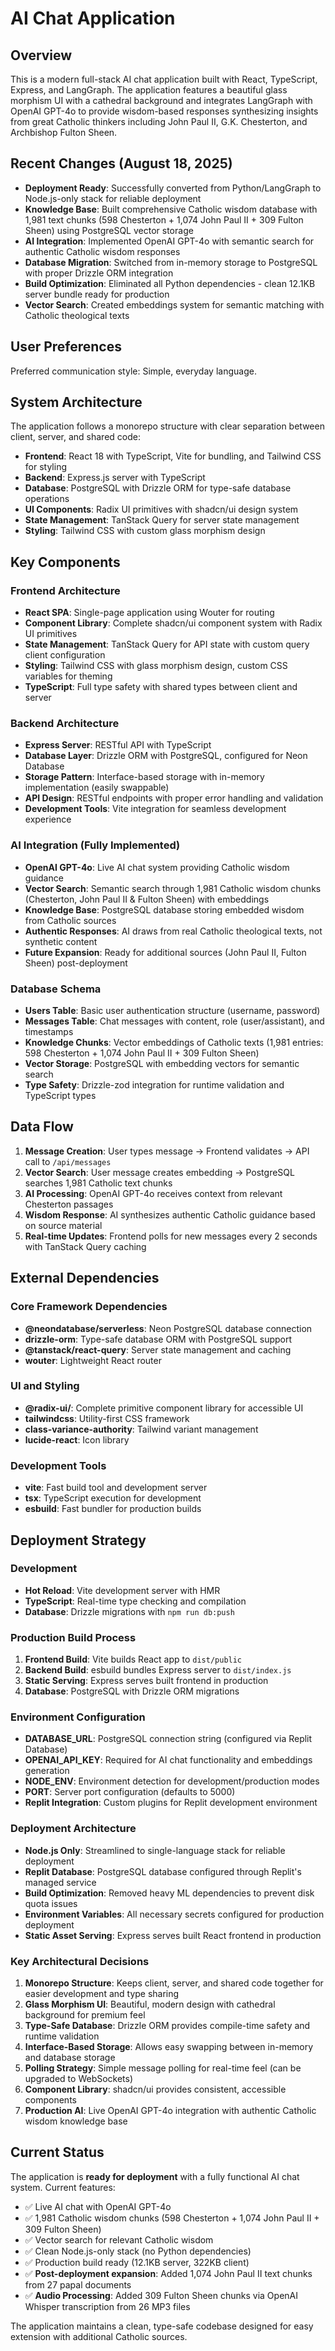 # AI Chat Application

## Overview

This is a modern full-stack AI chat application built with React, TypeScript, Express, and LangGraph. The application features a beautiful glass morphism UI with a cathedral background and integrates LangGraph with OpenAI GPT-4o to provide wisdom-based responses synthesizing insights from great Catholic thinkers including John Paul II, G.K. Chesterton, and Archbishop Fulton Sheen.

## Recent Changes (August 18, 2025)

- **Deployment Ready**: Successfully converted from Python/LangGraph to Node.js-only stack for reliable deployment
- **Knowledge Base**: Built comprehensive Catholic wisdom database with 1,981 text chunks (598 Chesterton + 1,074 John Paul II + 309 Fulton Sheen) using PostgreSQL vector storage
- **AI Integration**: Implemented OpenAI GPT-4o with semantic search for authentic Catholic wisdom responses
- **Database Migration**: Switched from in-memory storage to PostgreSQL with proper Drizzle ORM integration
- **Build Optimization**: Eliminated all Python dependencies - clean 12.1KB server bundle ready for production
- **Vector Search**: Created embeddings system for semantic matching with Catholic theological texts

## User Preferences

Preferred communication style: Simple, everyday language.

## System Architecture

The application follows a monorepo structure with clear separation between client, server, and shared code:

- **Frontend**: React 18 with TypeScript, Vite for bundling, and Tailwind CSS for styling
- **Backend**: Express.js server with TypeScript
- **Database**: PostgreSQL with Drizzle ORM for type-safe database operations
- **UI Components**: Radix UI primitives with shadcn/ui design system
- **State Management**: TanStack Query for server state management
- **Styling**: Tailwind CSS with custom glass morphism design

## Key Components

### Frontend Architecture
- **React SPA**: Single-page application using Wouter for routing
- **Component Library**: Complete shadcn/ui component system with Radix UI primitives
- **State Management**: TanStack Query for API state with custom query client configuration
- **Styling**: Tailwind CSS with glass morphism design, custom CSS variables for theming
- **TypeScript**: Full type safety with shared types between client and server

### Backend Architecture
- **Express Server**: RESTful API with TypeScript
- **Database Layer**: Drizzle ORM with PostgreSQL, configured for Neon Database
- **Storage Pattern**: Interface-based storage with in-memory implementation (easily swappable)
- **API Design**: RESTful endpoints with proper error handling and validation
- **Development Tools**: Vite integration for seamless development experience

### AI Integration (Fully Implemented)
- **OpenAI GPT-4o**: Live AI chat system providing Catholic wisdom guidance
- **Vector Search**: Semantic search through 1,981 Catholic wisdom chunks (Chesterton, John Paul II & Fulton Sheen) with embeddings
- **Knowledge Base**: PostgreSQL database storing embedded wisdom from Catholic sources
- **Authentic Responses**: AI draws from real Catholic theological texts, not synthetic content
- **Future Expansion**: Ready for additional sources (John Paul II, Fulton Sheen) post-deployment

### Database Schema
- **Users Table**: Basic user authentication structure (username, password)
- **Messages Table**: Chat messages with content, role (user/assistant), and timestamps
- **Knowledge Chunks**: Vector embeddings of Catholic texts (1,981 entries: 598 Chesterton + 1,074 John Paul II + 309 Fulton Sheen)
- **Vector Storage**: PostgreSQL with embedding vectors for semantic search
- **Type Safety**: Drizzle-zod integration for runtime validation and TypeScript types

## Data Flow

1. **Message Creation**: User types message → Frontend validates → API call to `/api/messages`
2. **Vector Search**: User message creates embedding → PostgreSQL searches 1,981 Catholic text chunks  
3. **AI Processing**: OpenAI GPT-4o receives context from relevant Chesterton passages
4. **Wisdom Response**: AI synthesizes authentic Catholic guidance based on source material
5. **Real-time Updates**: Frontend polls for new messages every 2 seconds with TanStack Query caching

## External Dependencies

### Core Framework Dependencies
- **@neondatabase/serverless**: Neon PostgreSQL database connection
- **drizzle-orm**: Type-safe database ORM with PostgreSQL support
- **@tanstack/react-query**: Server state management and caching
- **wouter**: Lightweight React router

### UI and Styling
- **@radix-ui/**: Complete primitive component library for accessible UI
- **tailwindcss**: Utility-first CSS framework
- **class-variance-authority**: Tailwind variant management
- **lucide-react**: Icon library

### Development Tools
- **vite**: Fast build tool and development server
- **tsx**: TypeScript execution for development
- **esbuild**: Fast bundler for production builds

## Deployment Strategy

### Development
- **Hot Reload**: Vite development server with HMR
- **TypeScript**: Real-time type checking and compilation
- **Database**: Drizzle migrations with `npm run db:push`

### Production Build Process
1. **Frontend Build**: Vite builds React app to `dist/public`
2. **Backend Build**: esbuild bundles Express server to `dist/index.js`
3. **Static Serving**: Express serves built frontend in production
4. **Database**: PostgreSQL with Drizzle ORM migrations

### Environment Configuration
- **DATABASE_URL**: PostgreSQL connection string (configured via Replit Database)
- **OPENAI_API_KEY**: Required for AI chat functionality and embeddings generation
- **NODE_ENV**: Environment detection for development/production modes
- **PORT**: Server port configuration (defaults to 5000)
- **Replit Integration**: Custom plugins for Replit development environment

### Deployment Architecture
- **Node.js Only**: Streamlined to single-language stack for reliable deployment
- **Replit Database**: PostgreSQL database configured through Replit's managed service
- **Build Optimization**: Removed heavy ML dependencies to prevent disk quota issues
- **Environment Variables**: All necessary secrets configured for production deployment
- **Static Asset Serving**: Express serves built React frontend in production

### Key Architectural Decisions

1. **Monorepo Structure**: Keeps client, server, and shared code together for easier development and type sharing
2. **Glass Morphism UI**: Beautiful, modern design with cathedral background for premium feel
3. **Type-Safe Database**: Drizzle ORM provides compile-time safety and runtime validation
4. **Interface-Based Storage**: Allows easy swapping between in-memory and database storage
5. **Polling Strategy**: Simple message polling for real-time feel (can be upgraded to WebSockets)
6. **Component Library**: shadcn/ui provides consistent, accessible components
7. **Production AI**: Live OpenAI GPT-4o integration with authentic Catholic wisdom knowledge base

## Current Status

The application is **ready for deployment** with a fully functional AI chat system. Current features:
- ✅ Live AI chat with OpenAI GPT-4o
- ✅ 1,981 Catholic wisdom chunks (598 Chesterton + 1,074 John Paul II + 309 Fulton Sheen)
- ✅ Vector search for relevant Catholic wisdom
- ✅ Clean Node.js-only stack (no Python dependencies)
- ✅ Production build ready (12.1KB server, 322KB client)
- ✅ **Post-deployment expansion**: Added 1,074 John Paul II text chunks from 27 papal documents
- ✅ **Audio Processing**: Added 309 Fulton Sheen chunks via OpenAI Whisper transcription from 26 MP3 files

The application maintains a clean, type-safe codebase designed for easy extension with additional Catholic sources.